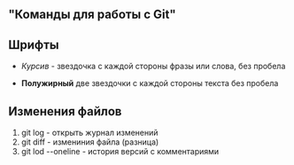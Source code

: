 ## "Команды для работы с Git"

## Шрифты 

* *Курсив* - звездочка с каждой стороны фразы или слова, без пробела

* **Полужирный** две звездочки с каждой стороны текста без пробела

## Изменения файлов 

1. git log - открыть журнал изменений 
2. git diff - измениния файла (разница) 
3. git lod --oneline - история версий с комментариями 



